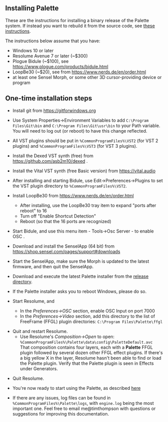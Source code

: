 ## Installing Palette

These are the instructions for installing a binary release of the Palette system.  If instead you want to rebuild it from the source code, see
<a href="https://github.com/vizicist/spacepalette/blob/main/doc/building.md">these instructions</a>.

The instructions below assume that you have:
  - Windows 10 or later
  - Resolume Avenue 7 or later (~$300)
  - Plogue Bidule (~$100), see https://www.plogue.com/products/bidule.html
  - LoopBe30 (~$20), see from https://www.nerds.de/en/order.html
  - at least one Sensel Morph, or some other 3D cursor-providing device or program

## One-time installation steps

- Install git from https://gitforwindows.org

- Use System Properties->Environment Variables to add `C:\Program Files\Git\bin` and `C:\Program Files\Git\usr\bin` to your Path variable.  You will need to log out (or reboot) to have this change reflected.

- All VST plugins should be put in `%CommonProgramFiles%\VST2` (for VST 2 plugins) and `%CommonProgramFiles%\VST3` (for VST 3 plugins).

 - Install the Dexed VST synth (free) from https://github.com/asb2m10/dexed . 

 - Install the Vital VST synth (free Basic version) from https://vital.audio

- After installing and starting Bidule, use Edit->Preferences->Plugins to set the VST plugin directory to
`%CommonProgramFiles%\VST2`.

- Install LoopBe30 from https://www.nerds.de/en/order.html
  - After installing, use the LoopBe30 tray item to expand "ports after reboot" to 16
  - Turn off "Enable Shortcut Detection"
  - Reboot (so that the 16 ports are recognized)
 <p>

- Start Bidule, and use this menu item - Tools->Osc Server - to enable OSC .

- Download and install the SenselApp (64 bit) from https://shop.sensel.com/pages/support#downloads

- Start the SenselApp, make sure the Morph is updated to the latest firmware, and then quit the SenselApp.

- Download and execute the latest Palette installer from the
<a href=https://github.com/vizicist/palette/tree/main/release>release directory</a>.

- If the Palette installer asks you to reboot Windows, please do so.

- Start Resolume, and
  - In the <i>Preferences->OSC</i> section, enable OSC Input on port 7000
  - In the <i>Preferences->Video</i> section, add this directory to the list of FreeFrame (FFGL) plugin directories: `C:\Program Files\Palette\ffgl`
<p>

- Quit and restart Resolume.
  - Use Resolume's <i>Composition->Open</i> to open: `%CommonProgramFiles%\Palette\data\config\PaletteDefault.avc`<br>
  That composition contains four layers, each with a <b>Palette</b> FFGL plugin followed by several dozen other FFGL effect plugins.
  If there's a big yellow X in the layer, Resolume hasn't been able to find or load the Palette plugin.  Verify that the Palette plugin is seen in Effects under Generators.
<p>

- Quit Resolume.

- You're now ready to start using the Palette, as described
<a href="https://github.com/vizicist/palette/blob/main/doc/starting_and_using.md">here</a>

- If there are any issues, log files can be found in `%CommonProgramFiles%\Palette\logs`,
with `engine.log` being the most important one.  Feel free to email me@timthompson with questions or suggestions for improving this documentation.